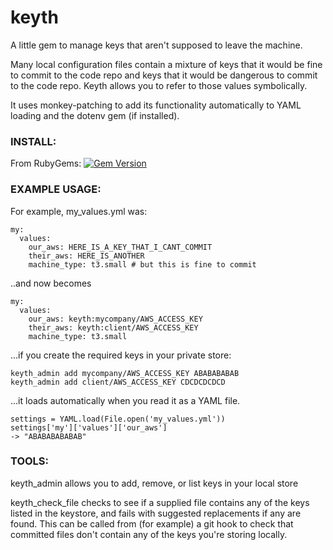keyth
=====

A little gem to manage keys that aren't supposed to leave the machine.

Many local configuration files contain a mixture of keys that it would be fine to commit to the code repo and keys that it would be dangerous to commit to the code repo. Keyth allows you to refer to those values symbolically.

It uses monkey-patching to add its functionality automatically to YAML loading and the dotenv gem (if installed).

### INSTALL:

From RubyGems: [![Gem Version](https://badge.fury.io/rb/keyth.svg)](http://badge.fury.io/rb/keyth)

### EXAMPLE USAGE:

For example, my_values.yml was:

	my:
	  values:
	  	our_aws: HERE_IS_A_KEY_THAT_I_CANT_COMMIT
	  	their_aws: HERE_IS_ANOTHER
	  	machine_type: t3.small # but this is fine to commit

..and now becomes

    my:
      values:
        our_aws: keyth:mycompany/AWS_ACCESS_KEY
        their_aws: keyth:client/AWS_ACCESS_KEY
        machine_type: t3.small

...if you create the required keys in your private store:

    keyth_admin add mycompany/AWS_ACCESS_KEY ABABABABAB
    keyth_admin add client/AWS_ACCESS_KEY CDCDCDCDCD

...it loads automatically when you read it as a YAML file.

    settings = YAML.load(File.open('my_values.yml'))
    settings['my']['values']['our_aws']
    -> "ABABABABABAB"


### TOOLS:

keyth_admin allows you to add, remove, or list keys in your local store

keyth_check_file checks to see if a supplied file contains any of the keys listed in the keystore, and fails with suggested replacements if any are found. This can be called from (for example) a git hook to check that committed files don't contain any of the keys you're storing locally.

